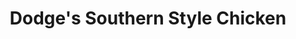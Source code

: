 ---
title: "Dodge's Southern Style Chicken"
url: /north-myrtle-beach/dodges-southern-style-chicken/
shop: Lebensmittel
---